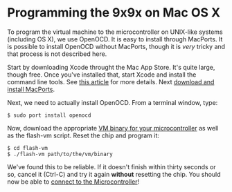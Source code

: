 # Programming the 9x9x on Mac OS X

To program the virtual machine to the microcontroller on UNIX-like systems (including OS X), we use OpenOCD. It is easy to install through MacPorts. It is possible to install OpenOCD without MacPorts, though it is *very* tricky and that process is not described here.

Start by downloading Xcode throught the Mac App Store. It's quite large, though free. Once you've installed that, start Xcode and install the command line tools. See [this article](http://developer.apple.com/library/ios/#documentation/DeveloperTools/Conceptual/WhatsNewXcode/Articles/xcode_4_3.html) for more details. Next [download and install MacPorts](http://www.macports.org/install.php).

Next, we need to actually install OpenOCD. From a terminal window, type:

```
$ sudo port install openocd
```

Now, download the appropriate [VM binary for your microcontroller](Downloads "wikilink") as well as the flash-vm script. Reset the chip and program it:

```
$ cd flash-vm
$ ./flash-vm path/to/the/vm/binary
```

We've found this to be reliable. If it doesn't finish within thirty seconds or so, cancel it (Ctrl-C) and try it again **without** resetting the chip. You should now be able to [connect to the Microcontroller](Mcu "wikilink")!